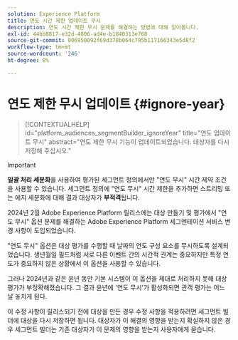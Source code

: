 ```yaml
---
solution: Experience Platform
title: 연도 시간 제한 업데이트 무시
description: 연도 시간 제한 무시 문제를 해결하는 방법에 대해 알아봅니다.
exl-id: 44bb8817-e32d-4806-ad4e-b1840313e768
source-git-commit: 006950092f69d378b064c795b117166343e5d8f2
workflow-type: tm+mt
source-wordcount: '246'
ht-degree: 8%

---
```


# 연도 제한 무시 업데이트 {#ignore-year}

>[!CONTEXTUALHELP]
>id="platform_audiences_segmentBuilder_ignoreYear"
>title="연도 업데이트 무시"
>abstract="연도 제한 무시 기능이 업데이트되었습니다. 대상자를 다시 저장해 주십시오."

>[!IMPORTANT]
>
>**일괄 처리 세분화**&#x200B;을 사용하여 평가된 세그먼트 정의에서만 &quot;연도 무시&quot; 시간 제약 조건을 사용할 수 있습니다. 세그먼트 정의에 &quot;연도 무시&quot; 시간 제한을 추가하면 스트리밍 또는 에지 세분화에 대해 결과 대상자가 **부적격**&#x200B;됩니다.

2024년 2월 Adobe Experience Platform 릴리스에는 대상 만들기 및 평가에서 &quot;연도 무시&quot; 옵션 문제를 해결하는 Adobe Experience Platform 세그멘테이션 서비스 변경 사항이 도입되었습니다.

&quot;연도 무시&quot; 옵션은 대상 평가를 수행할 때 날짜의 연도 구성 요소를 무시하도록 설계되었습니다. 생년월일 필드처럼 서로 다른 이벤트 간의 시간적 관계는 중요하지만 특정 연도가 중요하지 않은 상황에서 이 옵션을 사용할 수 있습니다.

그러나 2024년과 같은 윤년 동안 기본 시스템이 이 옵션을 제대로 처리하지 못해 대상 평가가 부정확해졌습니다. 그 결과 윤년에 &#39;연도 무시&#39;가 활성화되면 관객 평가는 어느 날 놓치게 된다.

이 수정 사항이 릴리스되기 전에 대상을 만든 경우 수정 사항을 적용하려면 세그먼트 빌더에 대상을 다시 저장하면 됩니다. 대상자가 이 해결의 영향을 받는지 확실하지 않은 경우 세그먼트 빌더는 기존 대상자가 이 문제의 영향을 받는지 사용자에게 묻습니다.
